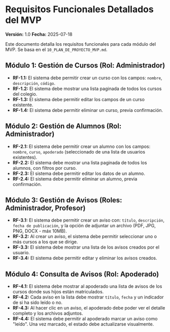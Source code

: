 # Requisitos Funcionales Detallados del MVP

**Versión:** 1.0
**Fecha:** 2025-07-18

Este documento detalla los requisitos funcionales para cada módulo del MVP. Se basa en el `10_PLAN_DE_PROYECTO_MVP.md`.

## Módulo 1: Gestión de Cursos (Rol: Administrador)

- **RF-1.1:** El sistema debe permitir crear un curso con los campos: `nombre`, `descripción`, `código`.
- **RF-1.2:** El sistema debe mostrar una lista paginada de todos los cursos del colegio.
- **RF-1.3:** El sistema debe permitir editar los campos de un curso existente.
- **RF-1.4:** El sistema debe permitir eliminar un curso, previa confirmación.

## Módulo 2: Gestión de Alumnos (Rol: Administrador)

- **RF-2.1:** El sistema debe permitir crear un alumno con los campos: `nombre`, `curso`, `apoderado` (seleccionado de una lista de usuarios existentes).
- **RF-2.2:** El sistema debe mostrar una lista paginada de todos los alumnos, con filtros por curso.
- **RF-2.3:** El sistema debe permitir editar los datos de un alumno.
- **RF-2.4:** El sistema debe permitir eliminar un alumno, previa confirmación.

## Módulo 3: Gestión de Avisos (Roles: Administrador, Profesor)

- **RF-3.1:** El sistema debe permitir crear un aviso con: `título`, `descripción`, `fecha de publicación`, y la opción de adjuntar un archivo (PDF, JPG, PNG, DOCX - máx 10MB).
- **RF-3.2:** Al crear un aviso, el sistema debe permitir seleccionar uno o más cursos a los que se dirige.
- **RF-3.3:** El sistema debe mostrar una lista de los avisos creados por el usuario.
- **RF-3.4:** El sistema debe permitir editar y eliminar los avisos creados.

## Módulo 4: Consulta de Avisos (Rol: Apoderado)

- **RF-4.1:** El sistema debe mostrar al apoderado una lista de avisos de los cursos donde sus hijos están matriculados.
- **RF-4.2:** Cada aviso en la lista debe mostrar `título`, `fecha` y un indicador de si ha sido leído o no.
- **RF-4.3:** Al hacer clic en un aviso, el apoderado debe poder ver el detalle completo y los archivos adjuntos.
- **RF-4.4:** El sistema debe permitir al apoderado marcar un aviso como "leído". Una vez marcado, el estado debe actualizarse visualmente.
